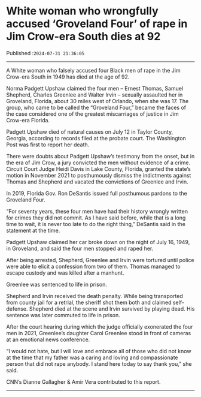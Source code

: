 # White woman who wrongfully accused ‘Groveland Four’ of rape in Jim Crow-era South dies at 92

Published :`2024-07-31 21:36:05`

---

A White woman who falsely accused four Black men of rape in the Jim Crow-era South in 1949 has died at the age of 92.

Norma Padgett Upshaw claimed the four men – Ernest Thomas, Samuel Shepherd, Charles Greenlee and Walter Irvin – sexually assaulted her in Groveland, Florida, about 30 miles west of Orlando, when she was 17. The group, who came to be called the “Groveland Four,” became the faces of the case considered one of the greatest miscarriages of justice in Jim Crow-era Florida.

Padgett Upshaw died of natural causes on July 12 in Taylor County, Georgia, according to records filed at the probate court. The Washington Post was first to report her death.

There were doubts about Padgett Upshaw’s testimony from the onset, but in the era of Jim Crow, a jury convicted the men without evidence of a crime. Circuit Court Judge Heidi Davis in Lake County, Florida, granted the state’s motion in November 2021 to posthumously dismiss the indictments against Thomas and Shepherd and vacated the convictions of Greenlee and Irvin.

In 2019, Florida Gov. Ron DeSantis issued full posthumous pardons to the Groveland Four.

“For seventy years, these four men have had their history wrongly written for crimes they did not commit. As I have said before, while that is a long time to wait, it is never too late to do the right thing,” DeSantis said in the statement at the time.

Padgett Upshaw claimed her car broke down on the night of July 16, 1949, in Groveland, and said the four men stopped and raped her.

After being arrested, Shepherd, Greenlee and Irvin were tortured until police were able to elicit a confession from two of them. Thomas managed to escape custody and was killed after a manhunt.

Greenlee was sentenced to life in prison.

Shepherd and Irvin received the death penalty. While being transported from county jail for a retrial, the sheriff shot them both and claimed self-defense. Shepherd died at the scene and Irvin survived by playing dead. His sentence was later commuted to life in prison.

After the court hearing during which the judge officially exonerated the four men in 2021, Greenlee’s daughter Carol Greenlee stood in front of cameras at an emotional news conference.

“I would not hate, but I will love and embrace all of those who did not know at the time that my father was a caring and loving and compassionate person that did not rape anybody. I stand here today to say thank you,” she said.

CNN’s Dianne Gallagher & Amir Vera contributed to this report.

---

